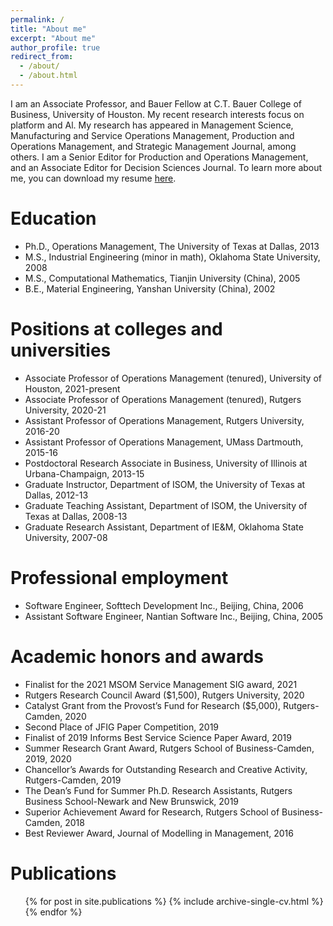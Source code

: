 ```yaml
---
permalink: /
title: "About me"
excerpt: "About me"
author_profile: true
redirect_from: 
  - /about/
  - /about.html
---
```


I am an Associate Professor, and Bauer Fellow at C.T. Bauer College of Business, University of Houston. My recent research interests focus on platform and Al. My research has appeared in Management Science, Manufacturing and Service Operations Management, Production and Operations Management, and Strategic Management Journal, among others. I am a Senior Editor for Production and Operations Management, and an Associate Editor for Decision Sciences Journal. To learn more about me, you can download my resume [here](http://xdwong.github.io/files/CV_Meng.pdf).

Education
=====

* Ph.D., Operations Management, The University of Texas at Dallas, 2013
* M.S., Industrial Engineering (minor in math), Oklahoma State University, 2008
* M.S., Computational Mathematics, Tianjin University (China), 2005
* B.E., Material Engineering, Yanshan University (China), 2002

Positions at colleges and universities
======
* Associate Professor of Operations Management (tenured), University of Houston, 2021-present
* Associate Professor of Operations Management (tenured), Rutgers University, 2020-21
* Assistant Professor of Operations Management, Rutgers University, 2016-20
* Assistant Professor of Operations Management, UMass Dartmouth, 2015-16
* Postdoctoral Research Associate in Business, University of Illinois at Urbana-Champaign, 2013-15
* Graduate Instructor, Department of ISOM, the University of Texas at Dallas, 2012-13
* Graduate Teaching Assistant, Department of ISOM, the University of Texas at Dallas, 2008-13
* Graduate Research Assistant, Department of IE&M, Oklahoma State University, 2007-08

Professional employment
======
* Software Engineer, Softtech Development Inc., Beijing, China, 2006  
* Assistant Software Engineer, Nantian Software Inc., Beijing, China, 2005

Academic honors and awards
=====
* Finalist for the 2021 MSOM Service Management SIG award, 2021
* Rutgers Research Council Award ($1,500), Rutgers University, 2020
* Catalyst Grant from the Provost’s Fund for Research ($5,000), Rutgers-Camden, 2020
* Second Place of JFIG Paper Competition, 2019
* Finalist of 2019 Informs Best Service Science Paper Award, 2019
* Summer Research Grant Award, Rutgers School of Business-Camden, 2019, 2020
* Chancellor’s Awards for Outstanding Research and Creative Activity, Rutgers-Camden, 2019
* The Dean’s Fund for Summer Ph.D. Research Assistants, Rutgers Business School-Newark and New Brunswick, 2019
* Superior Achievement Award for Research, Rutgers School of Business-Camden, 2018
* Best Reviewer Award, Journal of Modelling in Management, 2016 

Publications
======
  <ul>{% for post in site.publications %}
    {% include archive-single-cv.html %}
  {% endfor %}</ul>

